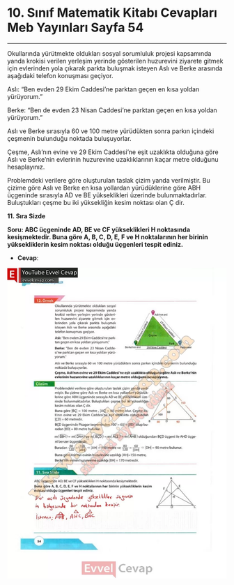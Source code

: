 # 10. Sınıf Matematik Kitabı Cevapları Meb Yayınları Sayfa 54

---

Okullarında yürütmekte oldukları sosyal sorumluluk projesi kapsamında yanda krokisi verilen yerleşim yerinde gösterilen huzurevini ziyarete gitmek için evlerinden yola çıkarak parkta buluşmak isteyen Aslı ve Berke arasında aşağıdaki telefon konuşması geçiyor.

 Aslı: “Ben evden 29 Ekim Caddesi’ne parktan geçen en kısa yoldan yürüyorum.”

 Berke: “Ben de evden 23 Nisan Caddesi’ne parktan geçen en kısa yoldan yürüyorum.”

 Aslı ve Berke sırasıyla 60 ve 100 metre yürüdükten sonra parkın içindeki çeşmenin bulunduğu noktada buluşuyorlar.

 Çeşme, Aslı’nın evine ve 29 Ekim Caddesi’ne eşit uzaklıkta olduğuna göre Aslı ve Berke’nin evlerinin huzurevine uzaklıklarının kaçar metre olduğunu hesaplayınız.

Problemdeki verilere göre oluşturulan taslak çizim yanda verilmiştir. Bu çizime göre Aslı ve Berke en kısa yollardan yürüdüklerine göre ABH üçgeninde sırasıyla AD ve BE yükseklikleri üzerinde bulunmaktadırlar. Buluştukları çeşme bu iki yüksekliğin kesim noktası olan Ç dir.

**11. Sıra Sizde**

**Soru: ABC üçgeninde AD, BE ve CF yükseklikleri H noktasında kesişmektedir. Buna göre A, B, C, D, E, F ve H noktalarının her birinin yüksekliklerin kesim noktası olduğu üçgenleri tespit ediniz.**

-   **Cevap**:

![Image 1](./image_1.webp)